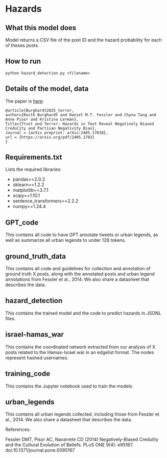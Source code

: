 # Hazards
## What this model does
Model returns a CSV file of the post ID and the hazard probability for each of theses posts. 

## How to run
```
python hazard_detection.py <filename>
```
## Details of the model, data
The paper is [here](https://arxiv.org/pdf/2405.17838):
```
@article{Burghardt2025_terror,
author={Keith Burghardt and Daniel M.T. Fessler and Chyna Tang and Anne Pisor and Kristina Lerman},
Title={Trust and Terror: Hazards in Text Reveal Negatively Biased Credulity and Partisan Negativity Bias},
Journal = {arXiv preprint: arXiv:2405.17838},
url = {https://arxiv.org/pdf/2405.1783}
}
```

## Requirements.txt
Lists the required libraries:

- pandas==2.0.2
- sklearn==1.2.2
- matplotlib==3.7.1
- scipy==1.10.1
- sentence_transformers==2.2.2
- numpy==1.24.4

## GPT_code
This contains all code to have GPT annotate tweets or urban legends, as well as summarize all urban legends to under 128 tokens.
## ground_truth_data
This contains all code and guidelines for collection and annotation of ground truth X posts, along with the annotated posts and urban legend annotations from Fessler et al., 2014. We also share a datasheet that describes the data.

## hazard_detection
This contains the trained model and the code to predict hazards in JSONL files.
## israel-hamas_war
This contains the coordinated network extracted from our analysis of X posts related to the Hamas-Israel war in an edgelist format. The nodes represent hashed usernames. 
## training_code
This contains the Jupyter notebook used to train the models

## urban_legends
This contains all urban legends collected, including those from Fessler et al., 2014. We also share a datasheet that describes the data.

References:

Fessler DMT, Pisor AC, Navarrete CD (2014) Negatively-Biased Credulity and the Cultural Evolution of Beliefs. PLoS ONE 9(4): e95167. doi:10.1371/journal.pone.0095167
